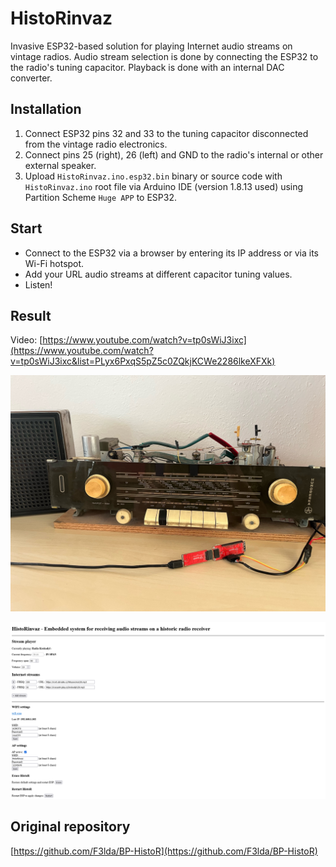 
# HistoRinvaz
Invasive ESP32-based solution for playing Internet audio streams on vintage radios. Audio stream selection is done by connecting the ESP32 to the radio's tuning capacitor. Playback is done with an internal DAC converter. 

## Installation
1. Connect ESP32 pins 32 and 33 to the tuning capacitor disconnected from the vintage radio electronics.
2. Connect pins 25 (right), 26 (left) and GND to the radio's internal or other external speaker.
3. Upload `HistoRinvaz.ino.esp32.bin` binary or source code with `HistoRinvaz.ino` root file via Arduino IDE (version 1.8.13 used) using Partition Scheme `Huge APP` to ESP32.

## Start
- Connect to the ESP32 via a browser by entering its IP address or via its Wi-Fi hotspot.
- Add your URL audio streams at different capacitor tuning values.
- Listen!

## Result
Video: [https://www.youtube.com/watch?v=tp0sWiJ3ixc](https://www.youtube.com/watch?v=tp0sWiJ3ixc&list=PLyx6PxqS5pZ5c0ZQkjKCWe2286lkeXFXk)

![HistoRinvaz](./docs/imgs/HistoRinvaz.jpeg "HistoRinvaz")

![HistoRinvaz UI](./docs/imgs/HistoRinvazUI.png "HistoRinvaz UI")

## Original repository
[https://github.com/F3lda/BP-HistoR](https://github.com/F3lda/BP-HistoR)